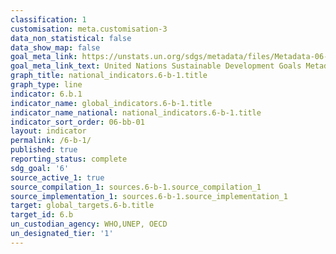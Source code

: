 ```yaml
---
classification: 1
customisation: meta.customisation-3
data_non_statistical: false
data_show_map: false
goal_meta_link: https://unstats.un.org/sdgs/metadata/files/Metadata-06-0B-01.pdf
goal_meta_link_text: United Nations Sustainable Development Goals Metadata (pdf 428kB)
graph_title: national_indicators.6-b-1.title
graph_type: line
indicator: 6.b.1
indicator_name: global_indicators.6-b-1.title
indicator_name_national: national_indicators.6-b-1.title
indicator_sort_order: 06-bb-01
layout: indicator
permalink: /6-b-1/
published: true
reporting_status: complete
sdg_goal: '6'
source_active_1: true
source_compilation_1: sources.6-b-1.source_compilation_1
source_implementation_1: sources.6-b-1.source_implementation_1
target: global_targets.6-b.title
target_id: 6.b
un_custodian_agency: WHO,UNEP, OECD
un_designated_tier: '1'
---
```

